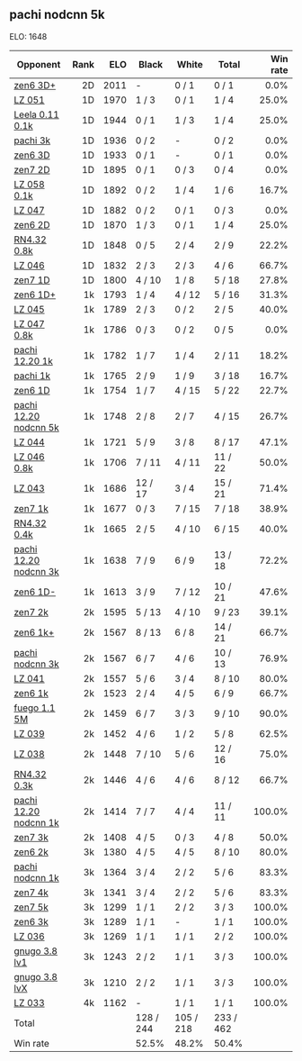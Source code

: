 ## pachi nodcnn 5k ##

ELO: 1648

Opponent | Rank | ELO | Black | White | Total | Win rate
---------|-----:|----:|-------|-------|-------|-------:
[zen6 3D+](zen6%203D+.md) | 2D | 2011 | - | 0 / 1 | 0 / 1 | 0.0%
[LZ 051](LZ%20051.md) | 1D | 1970 | 1 / 3 | 0 / 1 | 1 / 4 | 25.0%
[Leela 0.11 0.1k](Leela%200.11%200.1k.md) | 1D | 1944 | 0 / 1 | 1 / 3 | 1 / 4 | 25.0%
[pachi 3k](pachi%203k.md) | 1D | 1936 | 0 / 2 | - | 0 / 2 | 0.0%
[zen6 3D](zen6%203D.md) | 1D | 1933 | 0 / 1 | - | 0 / 1 | 0.0%
[zen7 2D](zen7%202D.md) | 1D | 1895 | 0 / 1 | 0 / 3 | 0 / 4 | 0.0%
[LZ 058 0.1k](LZ%20058%200.1k.md) | 1D | 1892 | 0 / 2 | 1 / 4 | 1 / 6 | 16.7%
[LZ 047](LZ%20047.md) | 1D | 1882 | 0 / 2 | 0 / 1 | 0 / 3 | 0.0%
[zen6 2D](zen6%202D.md) | 1D | 1870 | 1 / 3 | 0 / 1 | 1 / 4 | 25.0%
[RN4.32 0.8k](RN4.32%200.8k.md) | 1D | 1848 | 0 / 5 | 2 / 4 | 2 / 9 | 22.2%
[LZ 046](LZ%20046.md) | 1D | 1832 | 2 / 3 | 2 / 3 | 4 / 6 | 66.7%
[zen7 1D](zen7%201D.md) | 1D | 1800 | 4 / 10 | 1 / 8 | 5 / 18 | 27.8%
[zen6 1D+](zen6%201D+.md) | 1k | 1793 | 1 / 4 | 4 / 12 | 5 / 16 | 31.3%
[LZ 045](LZ%20045.md) | 1k | 1789 | 2 / 3 | 0 / 2 | 2 / 5 | 40.0%
[LZ 047 0.8k](LZ%20047%200.8k.md) | 1k | 1786 | 0 / 3 | 0 / 2 | 0 / 5 | 0.0%
[pachi 12.20 1k](pachi%2012.20%201k.md) | 1k | 1782 | 1 / 7 | 1 / 4 | 2 / 11 | 18.2%
[pachi 1k](pachi%201k.md) | 1k | 1765 | 2 / 9 | 1 / 9 | 3 / 18 | 16.7%
[zen6 1D](zen6%201D.md) | 1k | 1754 | 1 / 7 | 4 / 15 | 5 / 22 | 22.7%
[pachi 12.20 nodcnn 5k](pachi%2012.20%20nodcnn%205k.md) | 1k | 1748 | 2 / 8 | 2 / 7 | 4 / 15 | 26.7%
[LZ 044](LZ%20044.md) | 1k | 1721 | 5 / 9 | 3 / 8 | 8 / 17 | 47.1%
[LZ 046 0.8k](LZ%20046%200.8k.md) | 1k | 1706 | 7 / 11 | 4 / 11 | 11 / 22 | 50.0%
[LZ 043](LZ%20043.md) | 1k | 1686 | 12 / 17 | 3 / 4 | 15 / 21 | 71.4%
[zen7 1k](zen7%201k.md) | 1k | 1677 | 0 / 3 | 7 / 15 | 7 / 18 | 38.9%
[RN4.32 0.4k](RN4.32%200.4k.md) | 1k | 1665 | 2 / 5 | 4 / 10 | 6 / 15 | 40.0%
[pachi 12.20 nodcnn 3k](pachi%2012.20%20nodcnn%203k.md) | 1k | 1638 | 7 / 9 | 6 / 9 | 13 / 18 | 72.2%
[zen6 1D-](zen6%201D-.md) | 1k | 1613 | 3 / 9 | 7 / 12 | 10 / 21 | 47.6%
[zen7 2k](zen7%202k.md) | 2k | 1595 | 5 / 13 | 4 / 10 | 9 / 23 | 39.1%
[zen6 1k+](zen6%201k+.md) | 2k | 1567 | 8 / 13 | 6 / 8 | 14 / 21 | 66.7%
[pachi nodcnn 3k](pachi%20nodcnn%203k.md) | 2k | 1567 | 6 / 7 | 4 / 6 | 10 / 13 | 76.9%
[LZ 041](LZ%20041.md) | 2k | 1557 | 5 / 6 | 3 / 4 | 8 / 10 | 80.0%
[zen6 1k](zen6%201k.md) | 2k | 1523 | 2 / 4 | 4 / 5 | 6 / 9 | 66.7%
[fuego 1.1 5M](fuego%201.1%205M.md) | 2k | 1459 | 6 / 7 | 3 / 3 | 9 / 10 | 90.0%
[LZ 039](LZ%20039.md) | 2k | 1452 | 4 / 6 | 1 / 2 | 5 / 8 | 62.5%
[LZ 038](LZ%20038.md) | 2k | 1448 | 7 / 10 | 5 / 6 | 12 / 16 | 75.0%
[RN4.32 0.3k](RN4.32%200.3k.md) | 2k | 1446 | 4 / 6 | 4 / 6 | 8 / 12 | 66.7%
[pachi 12.20 nodcnn 1k](pachi%2012.20%20nodcnn%201k.md) | 2k | 1414 | 7 / 7 | 4 / 4 | 11 / 11 | 100.0%
[zen7 3k](zen7%203k.md) | 2k | 1408 | 4 / 5 | 0 / 3 | 4 / 8 | 50.0%
[zen6 2k](zen6%202k.md) | 3k | 1380 | 4 / 5 | 4 / 5 | 8 / 10 | 80.0%
[pachi nodcnn 1k](pachi%20nodcnn%201k.md) | 3k | 1364 | 3 / 4 | 2 / 2 | 5 / 6 | 83.3%
[zen7 4k](zen7%204k.md) | 3k | 1341 | 3 / 4 | 2 / 2 | 5 / 6 | 83.3%
[zen7 5k](zen7%205k.md) | 3k | 1299 | 1 / 1 | 2 / 2 | 3 / 3 | 100.0%
[zen6 3k](zen6%203k.md) | 3k | 1289 | 1 / 1 | - | 1 / 1 | 100.0%
[LZ 036](LZ%20036.md) | 3k | 1269 | 1 / 1 | 1 / 1 | 2 / 2 | 100.0%
[gnugo 3.8 lv1](gnugo%203.8%20lv1.md) | 3k | 1243 | 2 / 2 | 1 / 1 | 3 / 3 | 100.0%
[gnugo 3.8 lvX](gnugo%203.8%20lvX.md) | 3k | 1210 | 2 / 2 | 1 / 1 | 3 / 3 | 100.0%
[LZ 033](LZ%20033.md) | 4k | 1162 | - | 1 / 1 | 1 / 1 | 100.0%
Total | | | 128 / 244 | 105 / 218 | 233 / 462 | 
Win rate| | | 52.5% | 48.2% | 50.4% | 
